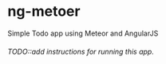 # ng-metoer
Simple Todo app using Meteor and AngularJS

###### TODO::add instructions for running this app.
